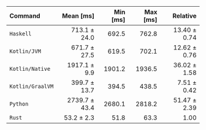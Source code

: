 | Command | Mean [ms] | Min [ms] | Max [ms] | Relative |
|:---|---:|---:|---:|---:|
| `Haskell` | 713.1 ± 24.0 | 692.5 | 762.8 | 13.40 ± 0.74 |
| `Kotlin/JVM` | 671.7 ± 27.5 | 619.5 | 702.1 | 12.62 ± 0.76 |
| `Kotlin/Native` | 1917.1 ± 9.9 | 1901.2 | 1936.5 | 36.02 ± 1.58 |
| `Kotlin/GraalVM` | 399.7 ± 13.7 | 394.5 | 438.5 | 7.51 ± 0.42 |
| `Python` | 2739.7 ± 43.4 | 2680.1 | 2818.2 | 51.47 ± 2.39 |
| `Rust` | 53.2 ± 2.3 | 51.8 | 63.3 | 1.00 |
